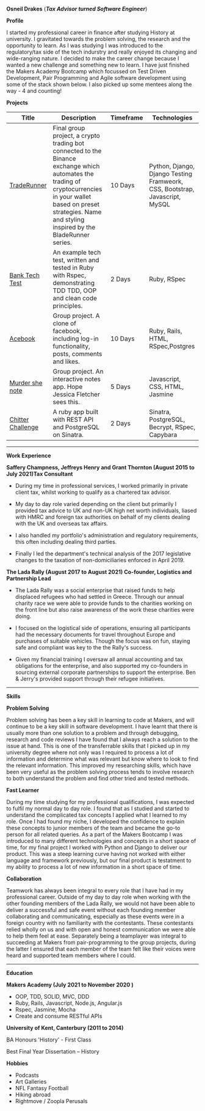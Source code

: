 
**Osneil Drakes** (***Tax Advisor turned Software Engineer***)

**Profile**

I started my professional career in finance after studying History at university. I gravitated towards the problem solving, the research and the opportunity to learn. As I was studying I was introduced to the regulatory/tax side of the tech indurstry and really enjoyed its changing and wide-ranging nature. I decided to make the career change because I wanted a new challenge and something new to learn. I have just finished the Makers Academy Bootcamp which focussed on Test Driven Development, Pair Programming and Agile software development using some of the stack shown below. I also picked up some mentees along the way - 4 and counting!

**Projects**

| Title    | Description |Timeframe| Technologies|
| -------- | --------|--------| -------- |
| [TradeRunner][1]|Final group project, a crypto trading bot connected to the Binance exchange which automates the trading of cryptocurrencies in your wallet based on preset strategies. Name and styling inspired by the BladeRunner series.|10 Days|Python, Django, Django Testing Framweork, CSS, Bootstrap, Javascript, MySQL|
| [Bank Tech Test][2]|An example tech test, written and tested in Ruby with Rspec, demonstrating TDD TDD, OOP and clean code principles.|2 Days|Ruby, RSpec|
| [Acebook][3]|Group project. A clone of facebook, including log-in functionality, posts, comments and likes. |10 Days|Ruby, Rails, HTML, RSpec,Postgres|
| [Murder she note][4]|Group project. An interactive notes app. Hope Jessica Fletcher sees this.|5 Days|Javascript, CSS, HTML, Jasmine|
| [Chitter Challenge][5]| A ruby app built with REST API and PostgreSQL on Sinatra.|2 Days| Sinatra, PostgreSQL, Becrypt, RSpec, Capybara|

[1]:https://github.com/florence-bain/CRYP-3PO
[2]:https://github.com/Odrakes1992/bank-tech-test
[3]:https://github.com/KeldraSJ/acebook-runtime-terror
[4]:https://github.com/Jessocxz98/Murder-she-note
[5]:https://github.com/Odrakes1992/chitter-challenge


****


**Work Experience**

**Saffery Champness, Jeffreys Henry and Grant Thornton (August 2015 to July 2021)Tax Consultant**

- During my time in professional services, I worked primarily in private client tax, whilst working to qualify as a chartered tax advisor. 

- My day to day role varied depending on the client but primarily I provided tax advice to UK and non-UK high net worth individuals, liased with HMRC and foreign tax authorities on behalf of my clients dealing with the UK and overseas tax affairs. 

- I also handled my portfolio's administration and regulatory requirements, this often including dealing third parties. 

- Finally I led the department's technical analysis of the 2017 legislative changes to the taxation of non-domiciliaries enforced in April 2019.


**The Lada Rally  (August 2017 to August 2021)
Co-founder, Logistics and Partnership Lead**

- The Lada Rally was a social enterprise that raised funds to help displaced refugees who had settled in Greece. Through our annual charity race we were able to provide funds to the charities working on the front line but also raise awareness of the work these charities were doing.

- I focused on the logistical side of operations, ensuring all participants had the necessary documents for travel throughout Europe and purchases of suitable vehicles. Though the focus was on fun, staying safe and compliant was key to the the Rally's success.

- Given my financial training I oversaw all annual accounting and tax obligations for the enterprise, and also supported my co-founders in sourcing external corporate partnerships to support the enterprise. Ben & Jerry's provided support through their refugee initiatives.

****

**Skills**

**Problem Solving**

Problem solving has been a key skill in learning to code at Makers, and will continue to be a key skill in software development. I have learnt that there is usually more than one solution to a problem and through debugging, research and code reviews I have found that I always reach a solution to the issue at hand. This is one of the transferrable skills that I picked up in my university degree where not only was I required to process a lot of information and determine what was relevant but know where to look to find the relevant information. This improved my researching skills, which have been very useful as the problem solving process tends to involve research to both understand the problem and find other tried and tested methods. 

**Fast Learner**

During my time studying for my professional qualifications, I was expected to fulfil my normal day to day role. I found that as I studied and started to understand the complicated tax concepts I applied what I learned to my role. Once I had found my niche, I developed the confidence to explain these concepts to junior members of the team and became the go-to person for all related queries. As a part of the Makers Bootcamp I was introduced to many different technologies and concepts in a short space of time, for my final project I worked with Python and Django to deliver our product. This was a steep learning curve having not worked with either language and framework previously, but our final product is testatment to my ability to process a lot of new information in a short space of time. 

**Collaboration**

Teamwork has always been integral to every role that I have had in my professional career. Outside of my day to day role when working with the other founding members of the Lada Rally, we would not have been able to deliver a successful and safe event without each founding member collaborating and communicating, especially as these events were in a foreign country with no familiarity with the contestants. These contestants relied wholly on us and with open and honest communication we were able to help them feel at ease. Separately being a teamplayer was integral to succeeding at Makers from pair-programming to the group projects, during the latter I ensured that each member of the team felt like their voices were heard and supported team members where I could. 

****

**Education**

**Makers Academy (July 2021 to November 2020 )**

- OOP, TDD, SOLID, MVC, DDD
- Ruby, Rails, Javascript, Node.js, Angular.js
- Rspec, Jasmine, Mocha
- Create and consume RESTful APIs

**University of Kent, Canterbury (2011 to 2014)**

BA Honours 'History' - First Class 

Best Final Year Dissertation – History

**Hobbies**

- Podcasts
- Art Galleries
- NFL Fantasy Football
- Hiking abroad
- Rightmove / Zoopla Perusals

